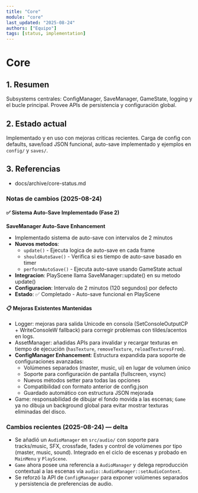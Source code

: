```yaml
---
title: "Core"
module: "core"
last_updated: "2025-08-24"
authors: ["Equipo"]
tags: [status, implementation]
---
```


# Core

## 1. Resumen
Subsystems centrales: ConfigManager, SaveManager, GameState, logging y el bucle principal. Provee APIs de persistencia y configuración global.

## 2. Estado actual
Implementado y en uso con mejoras criticas recientes. Carga de config con defaults, save/load JSON funcional, auto-save implementado y ejemplos en `config/` y `saves/`.

## 3. Referencias
- docs/archive/core-status.md

### Notas de cambios (2025-08-24)

#### **✅ Sistema Auto-Save Implementado (Fase 2)**

**SaveManager Auto-Save Enhancement**
- Implementado sistema de auto-save con intervalos de 2 minutos
- **Nuevos metodos**:
  - `update()` - Ejecuta logica de auto-save en cada frame
  - `shouldAutoSave()` - Verifica si es tiempo de auto-save basado en timer
  - `performAutoSave()` - Ejecuta auto-save usando GameState actual
- **Integracion**: PlayScene llama SaveManager::update() en su metodo update()
- **Configuracion**: Intervalo de 2 minutos (120 segundos) por defecto
- **Estado**: ✅ Completado - Auto-save funcional en PlayScene

#### **📋 Mejoras Existentes Mantenidas**
- Logger: mejoras para salida Unicode en consola (SetConsoleOutputCP + WriteConsoleW fallback) para corregir problemas con tildes/acentos en logs.
- AssetManager: añadidas APIs para invalidar y recargar texturas en tiempo de ejecución (`hasTexture`, `removeTexture`, `reloadTexturesFrom`).
- **ConfigManager Enhancement**: Estructura expandida para soporte de configuraciones avanzadas:
  - Volúmenes separados (master, music, ui) en lugar de volumen único
  - Soporte para configuración de pantalla (fullscreen, vsync)
  - Nuevos métodos setter para todas las opciones
  - Compatibilidad con formato anterior de config.json
  - Guardado automático con estructura JSON mejorada
- Game: responsabilidad de dibujar el fondo movida a las escenas; `Game` ya no dibuja un background global para evitar mostrar texturas eliminadas del disco.

### Cambios recientes (2025-08-24) — delta

- Se añadió un `AudioManager` en `src/audio/` con soporte para tracks/music, SFX, crossfade, fades y control de volúmenes por tipo (master, music, sound). Integrado en el ciclo de escenas y probado en `MainMenu` y `PlayScene`.
- `Game` ahora posee una referencia a `AudioManager` y delega reproducción contextual a las escenas vía `audio::AudioManager::setAudioContext`.
- Se reforzó la API de `ConfigManager` para exponer volúmenes separados y persistencia de preferencias de audio.
